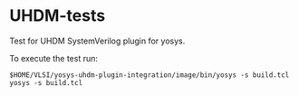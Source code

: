 # UHDM-tests
Test for UHDM SystemVerilog plugin for yosys.

To execute the test run:
```
$HOME/VLSI/yosys-uhdm-plugin-integration/image/bin/yosys -s build.tcl
yosys -s build.tcl
```
